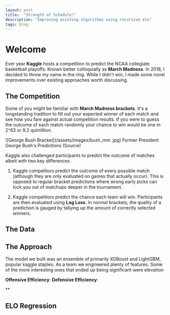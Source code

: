 ```yaml
---
layout: post
title:  "Strength of Schedule!"
description: "Improving existing algorithms using recursive elo"
tags: blog
---
```



# Welcome

Ever year **Kaggle** hosts a competition to predict the NCAA collegiate basketball playoffs. Known better colloquially as **March Madness**. In 2018, I decided to throw my name in the ring. While I didn't win, I made some novel improvements over existing approaches worth discussing.   

## The Competition
Some of you might be familiar with **March Madness brackets**. It's a longstanding tradition to fill out your expected winner of each match and see how you fare against actual competition results. If you were to guess the outcome of each match randomly your chance to win would be one in 2^63 or 9.2 quintillion.

![George Bush Bracket](/assets/images/bush_mm .jpg)
Former President George Bush's Predictions (Source)

Kaggle also challenged participants to predict the outcome of matches albeit with two key differences.
1. Kaggle competitors predict the outcome of every possible match (although they are only evaluated on games that actually occur). This is opposed to regular bracket predictions where wrong early picks can lock you out of matchups deeper in the tournament.

2. Kaggle competitors predict the chance each team will win. Participants are then evaluated using **Log Loss**. In normal brackets, the quality of a prediction is gauged by tallying up the amount of correctly selected winners.

## The Data

## The Approach
The model we built was an ensemble of primarily XGBoost and LightGBM, popular kaggle staples. As a team we engineered plenty of features. Some of the more interesting ones that ended up being significant were elevation

**Offensive Efficiency**:
**Defensive Efficiency**:



**

## ELO Regression
